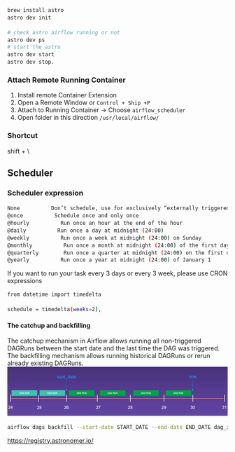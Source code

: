 

```bash
brew install astro
astro dev init

# check astro airflow running or not
astro dev ps
# start the astro
astro dev start
astro dev stop.


```

###  Attach Remote Running Container
1. Install remote Container Extension
2. Open a Remote Window or `Control + Ship +P` 
3. Attach to Running Container -> Choose `airflow_scheduler`
4. Open folder in this direction `/usr/local/airflow/`


### Shortcut
shift + \



## Scheduler
### Scheduler expression
```bash
None          Don’t schedule, use for exclusively “externally triggered” DAGs
@once          Schedule once and only once
@hourly          Run once an hour at the end of the hour
@daily          Run once a day at midnight (24:00)
@weekly          Run once a week at midnight (24:00) on Sunday
@monthly          Run once a month at midnight (24:00) of the first day of the month
@quarterly        Run once a quarter at midnight (24:00) on the first day
@yearly          Run once a year at midnight (24:00) of January 1
```

If you want to run your task every 3 days or every 3 week, please use CRON expressions
```bash
from datetime import timedelta

schedule = timedelta(weeks=2),
```


#### The catchup and backfilling
The catchup mechanism in Airflow allows running all non-triggered DAGRuns between the start date and the last time the DAG was triggered. The backfilling mechanism allows running historical DAGRuns or rerun already existing DAGRuns.
![catchup_andbackfill](./images/catchup_andbackfill.png)
```bash
airflow dags backfill --start-date START_DATE --end-date END_DATE dag_id
```


https://registry.astronomer.io/